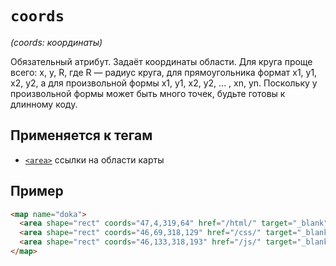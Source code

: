 # `coords`

_(coords: координаты)_

Обязательный атрибут. Задаёт координаты области. Для круга проще всего: x, y, R, где R — радиус круга, для прямоугольника формат x1, y1, x2, y2, а для произвольной формы x1, y1, x2, y2, ... , xn, yn. Поскольку у произвольной формы может быть много точек, будьте готовы к длинному коду.

## Применяется к тегам

- [`<area>`](<../TAGS MEDIA/area.md>) ссылки на области карты

## Пример

```html
<map name="doka">
  <area shape="rect" coords="47,4,319,64" href="/html/" target="_blank" alt="HTML" />
  <area shape="rect" coords="46,69,318,129" href="/css/" target="_blank" alt="CSS" />
  <area shape="rect" coords="46,133,318,193" href="/js/" target="_blank" alt="JS" />
</map>
```

